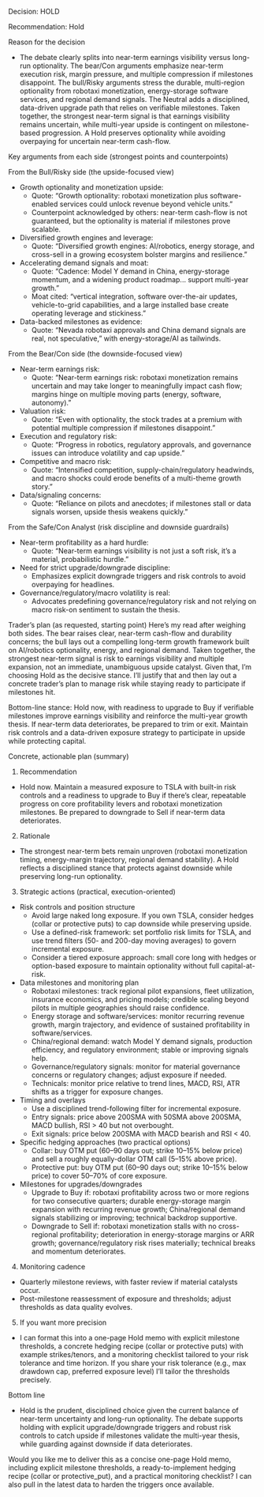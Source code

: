 Decision: HOLD

Recommendation: Hold

Reason for the decision
- The debate clearly splits into near-term earnings visibility versus long-run optionality. The bear/Con arguments emphasize near-term execution risk, margin pressure, and multiple compression if milestones disappoint. The bull/Risky arguments stress the durable, multi-region optionality from robotaxi monetization, energy-storage software services, and regional demand signals. The Neutral adds a disciplined, data-driven upgrade path that relies on verifiable milestones. Taken together, the strongest near-term signal is that earnings visibility remains uncertain, while multi-year upside is contingent on milestone-based progression. A Hold preserves optionality while avoiding overpaying for uncertain near-term cash-flow.

Key arguments from each side (strongest points and counterpoints)

From the Bull/Risky side (the upside-focused view)
- Growth optionality and monetization upside:
  - Quote: “Growth optionality: robotaxi monetization plus software-enabled services could unlock revenue beyond vehicle units.”
  - Counterpoint acknowledged by others: near-term cash-flow is not guaranteed, but the optionality is material if milestones prove scalable.
- Diversified growth engines and leverage:
  - Quote: “Diversified growth engines: AI/robotics, energy storage, and cross-sell in a growing ecosystem bolster margins and resilience.”
- Accelerating demand signals and moat:
  - Quote: “Cadence: Model Y demand in China, energy-storage momentum, and a widening product roadmap... support multi-year growth.”
  - Moat cited: “vertical integration, software over-the-air updates, vehicle-to-grid capabilities, and a large installed base create operating leverage and stickiness.”
- Data-backed milestones as evidence:
  - Quote: “Nevada robotaxi approvals and China demand signals are real, not speculative,” with energy-storage/AI as tailwinds.

From the Bear/Con side (the downside-focused view)
- Near-term earnings risk:
  - Quote: “Near-term earnings risk: robotaxi monetization remains uncertain and may take longer to meaningfully impact cash flow; margins hinge on multiple moving parts (energy, software, autonomy).”
- Valuation risk:
  - Quote: “Even with optionality, the stock trades at a premium with potential multiple compression if milestones disappoint.”
- Execution and regulatory risk:
  - Quote: “Progress in robotics, regulatory approvals, and governance issues can introduce volatility and cap upside.”
- Competitive and macro risk:
  - Quote: “Intensified competition, supply-chain/regulatory headwinds, and macro shocks could erode benefits of a multi-theme growth story.”
- Data/signaling concerns:
  - Quote: “Reliance on pilots and anecdotes; if milestones stall or data signals worsen, upside thesis weakens quickly.”

From the Safe/Con Analyst (risk discipline and downside guardrails)
- Near-term profitability as a hard hurdle:
  - Quote: “Near-term earnings visibility is not just a soft risk, it’s a material, probabilistic hurdle.”
- Need for strict upgrade/downgrade discipline:
  - Emphasizes explicit downgrade triggers and risk controls to avoid overpaying for headlines.
- Governance/regulatory/macro volatility is real:
  - Advocates predefining governance/regulatory risk and not relying on macro risk-on sentiment to sustain the thesis.

Trader’s plan (as requested, starting point)
Here’s my read after weighing both sides. The bear raises clear, near-term cash-flow and durability concerns; the bull lays out a compelling long-term growth framework built on AI/robotics optionality, energy, and regional demand. Taken together, the strongest near-term signal is risk to earnings visibility and multiple expansion, not an immediate, unambiguous upside catalyst. Given that, I’m choosing Hold as the decisive stance. I’ll justify that and then lay out a concrete trader’s plan to manage risk while staying ready to participate if milestones hit.

Bottom-line stance: Hold now, with readiness to upgrade to Buy if verifiable milestones improve earnings visibility and reinforce the multi-year growth thesis. If near-term data deteriorates, be prepared to trim or exit. Maintain risk controls and a data-driven exposure strategy to participate in upside while protecting capital.

Concrete, actionable plan (summary)

1) Recommendation
- Hold now. Maintain a measured exposure to TSLA with built-in risk controls and a readiness to upgrade to Buy if there’s clear, repeatable progress on core profitability levers and robotaxi monetization milestones. Be prepared to downgrade to Sell if near-term data deteriorates.

2) Rationale
- The strongest near-term bets remain unproven (robotaxi monetization timing, energy-margin trajectory, regional demand stability). A Hold reflects a disciplined stance that protects against downside while preserving long-run optionality.

3) Strategic actions (practical, execution-oriented)
- Risk controls and position structure
  - Avoid large naked long exposure. If you own TSLA, consider hedges (collar or protective puts) to cap downside while preserving upside.
  - Use a defined-risk framework: set portfolio risk limits for TSLA, and use trend filters (50- and 200-day moving averages) to govern incremental exposure.
  - Consider a tiered exposure approach: small core long with hedges or option-based exposure to maintain optionality without full capital-at-risk.
- Data milestones and monitoring plan
  - Robotaxi milestones: track regional pilot expansions, fleet utilization, insurance economics, and pricing models; credible scaling beyond pilots in multiple geographies should raise confidence.
  - Energy storage and software/services: monitor recurring revenue growth, margin trajectory, and evidence of sustained profitability in software/services.
  - China/regional demand: watch Model Y demand signals, production efficiency, and regulatory environment; stable or improving signals help.
  - Governance/regulatory signals: monitor for material governance concerns or regulatory changes; adjust exposure if needed.
  - Technicals: monitor price relative to trend lines, MACD, RSI, ATR shifts as a trigger for exposure changes.
- Timing and overlays
  - Use a disciplined trend-following filter for incremental exposure.
  - Entry signals: price above 200SMA with 50SMA above 200SMA, MACD bullish, RSI > 40 but not overbought.
  - Exit signals: price below 200SMA with MACD bearish and RSI < 40.
- Specific hedging approaches (two practical options)
  - Collar: buy OTM put (60–90 days out; strike 10–15% below price) and sell a roughly equally-dollar OTM call (5–15% above price).
  - Protective put: buy OTM put (60–90 days out; strike 10–15% below price) to cover 50–70% of core exposure.
- Milestones for upgrades/downgrades
  - Upgrade to Buy if: robotaxi profitability across two or more regions for two consecutive quarters; durable energy-storage margin expansion with recurring revenue growth; China/regional demand signals stabilizing or improving; technical backdrop supportive.
  - Downgrade to Sell if: robotaxi monetization stalls with no cross-regional profitability; deterioration in energy-storage margins or ARR growth; governance/regulatory risk rises materially; technical breaks and momentum deteriorates.

4) Monitoring cadence
- Quarterly milestone reviews, with faster review if material catalysts occur.
- Post-milestone reassessment of exposure and thresholds; adjust thresholds as data quality evolves.

5) If you want more precision
- I can format this into a one-page Hold memo with explicit milestone thresholds, a concrete hedging recipe (collar or protective puts) with example strikes/tenors, and a monitoring checklist tailored to your risk tolerance and time horizon. If you share your risk tolerance (e.g., max drawdown cap, preferred exposure level) I’ll tailor the thresholds precisely.

Bottom line
- Hold is the prudent, disciplined choice given the current balance of near-term uncertainty and long-run optionality. The debate supports holding with explicit upgrade/downgrade triggers and robust risk controls to catch upside if milestones validate the multi-year thesis, while guarding against downside if data deteriorates.

Would you like me to deliver this as a concise one-page Hold memo, including explicit milestone thresholds, a ready-to-implement hedging recipe (collar or protective_put), and a practical monitoring checklist? I can also pull in the latest data to harden the triggers once available.